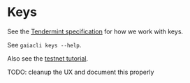 # Keys

See the [Tendermint specification](https://github.com/ColorPlatform/prism/blob/master/docs/spec/blockchain/encoding.md#public-key-cryptography) for how we work with keys.

See `gaiacli keys --help`.

Also see the [testnet
tutorial](https://github.com/cosmos/cosmos-sdk/tree/develop/cmd/gaia/testnets).

TODO: cleanup the UX and document this properly
